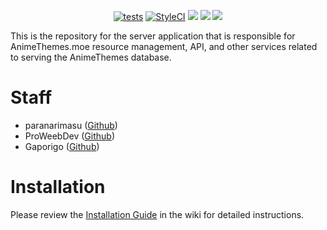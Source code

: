 <p align="center">
<a href="https://github.com/AnimeThemes/animethemes-server/actions"><img src="https://github.com/AnimeThemes/animethemes-server/workflows/tests/badge.svg?branch=wiki" alt="tests"></a>
<a href="https://github.styleci.io/repos/111264405?branch=wiki"><img src="https://github.styleci.io/repos/111264405/shield?branch=wiki" alt="StyleCI"></a>
<a href="https://discordapp.com/invite/m9zbVyQ"><img src="https://img.shields.io/discord/354388306580078594.svg?label=&logo=discord&logoColor=ffffff&color=7389D8&labelColor=6A7EC2"></a>
<a href="https://github.com/AnimeThemes/animethemes-server/blob/wiki/LICENSE"><img src="https://img.shields.io/github/license/AnimeThemes/animethemes-server"></a>
<a href="https://reddit.com/r/AnimeThemes"><img src="https://img.shields.io/reddit/subreddit-subscribers/AnimeThemes?style=social"></a>
</p>

This is the repository for the server application that is responsible for AnimeThemes.moe resource management, API, and other services related to serving the AnimeThemes database.

# Staff

* paranarimasu ([Github](https://github.com/paranarimasu))
* ProWeebDev ([Github](https://github.com/ProWeebDev))
* Gaporigo ([Github](https://github.com/Gaporigo))

# Installation

Please review the [Installation Guide](https://github.com/AnimeThemes/animethemes-server/wiki/Installation) in the wiki for detailed instructions.
